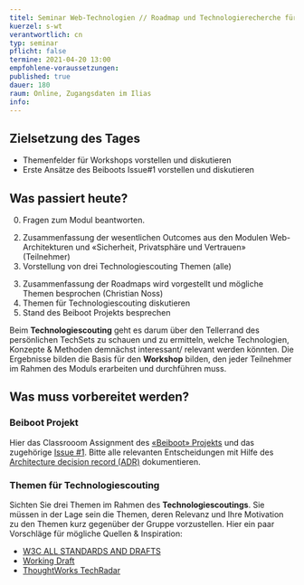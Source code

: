 ```yaml
---
titel: Seminar Web-Technologien // Roadmap und Technologierecherche für Projekt aufbauen
kuerzel: s-wt
verantwortlich: cn
typ: seminar
pflicht: false
termine: 2021-04-20 13:00
empfohlene-voraussetzungen: 
published: true
dauer: 180
raum: Online, Zugangsdaten im Ilias
info: 
---
```



## Zielsetzung des Tages

- Themenfelder für Workshops vorstellen und diskutieren
- Erste Ansätze des Beiboots Issue#1 vorstellen und diskutieren


## Was passiert heute?
0. Fragen zum Modul beantworten.
<!--1. Vorstellung von drei eigenen Web-Dev Projekten (wer noch nicht vorgestellt hat, z.B. Herr Deimel, Frau Bertels)-->
2. Zusammenfassung der wesentlichen Outcomes aus den Modulen Web-Architekturen und «Sicherheit, Privatsphäre und Vertrauen» (Teilnehmer)
1. Vorstellung von drei Technologiescouting Themen (alle)
<!--2. Vorstellung der Ergebnisse aus Projekt 1 (Projektverantwortliche)-->
3. Zusammenfassung der Roadmaps wird vorgestellt und mögliche Themen besprochen (Christian Noss)
2. Themen für Technologiescouting diskutieren
4. Stand des Beiboot Projekts besprechen
<!--4. Codereview des erarbeiteten Beiboot Projekts (alle, jeweils 3-5 Min) -->

Beim **Technologiescouting** geht es darum über den Tellerrand des persönlichen TechSets zu schauen und zu ermitteln, welche Technologien, Konzepte & Methoden demnächst interessant/ relevant werden könnten. Die Ergebnisse bilden die Basis für den **Workshop** bilden, den jeder Teilnehmer im Rahmen des Moduls erarbeiten und durchführen muss.

## Was muss vorbereitet werden?

### Beiboot Projekt
Hier das Classrooom Assignment des [«Beiboot» Projekts](https://classroom.github.com/a/dZI7lhjO) und das zugehörige [Issue #1](https://github.com/mi-classroom/mi-master-wt-beiboot-2021/issues/1). Bitte alle relevanten Entscheidungen mit Hilfe des [Architecture decision record (ADR)](https://github.com/joelparkerhenderson/architecture_decision_record) dokumentieren.

### Themen für Technologiescouting
Sichten Sie drei Themen im Rahmen des **Technologiescoutings**. Sie müssen in der Lage sein die Themen, deren Relevanz und Ihre Motivation zu den Themen kurz gegenüber der Gruppe vorzustellen. Hier ein paar Vorschläge für mögliche Quellen & Inspiration:
- [W3C ALL STANDARDS AND DRAFTS](https://www.w3.org/TR/)
- [Working Draft](http://workingdraft.de/)
- [ThoughtWorks TechRadar](https://www.thoughtworks.com/de/radar)

<!--
## Kleine Sprintaufgabe
Finden Sie mit dem Team Ihres Breakout Rooms eine (zeitgemäße) Website, die bei der Analyse der Startseite via [Google LightHouse](https://developers.google.com/web/tools/lighthouse) mit max. 70 Punkte pro Kriterium abschneidet. Analysieren Sie die Vorschläge für Performance und Best-Practices und erläutern Sie, was zu deren Optimierung zu tun ist.-->

<!-- wget -E -H -k -p https://google.com-->
